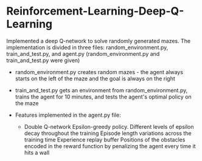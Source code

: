 # Reinforcement-Learning-Deep-Q-Learning

Implemented a deep Q-network to solve randomly generated mazes. The implementation is divided in three files: random_environment.py, train_and_test.py, and agent.py (random_environment.py and train_and_test.py were given)

* random_environment.py creates random mazes - the agent always starts on the left of the maze and the goal is always on the right

* train_and_test.py gets an environment from random_environment.py, trains the agent for 10 minutes, and tests the agent's optimal policy on the maze

* Features implemented in the agent.py file:

  * Double Q-network
Epsilon-greedy policy. Different levels of epsilon decay throughout the training
Episode length variations across the training time
Experience replay buffer
Positions of the obstacles encoded in the reward function by penalizing the agent every time it hits a wall
